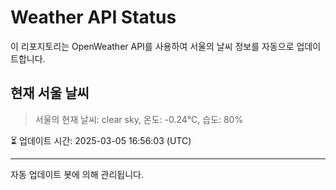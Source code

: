 
# Weather API Status

이 리포지토리는 OpenWeather API를 사용하여 서울의 날씨 정보를 자동으로 업데이트합니다.

## 현재 서울 날씨
> 서울의 현재 날씨: clear sky, 온도: -0.24°C, 습도: 80%

⏳ 업데이트 시간: 2025-03-05 16:56:03 (UTC)

---
자동 업데이트 봇에 의해 관리됩니다.
